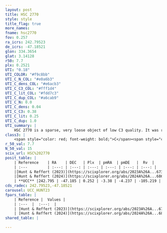 ```yaml
---
layout: post
title: HSC 2770
style: style
title_flag: true
more_names: 
fname: hsc2770
fov: 0.257
ra_icrs: 242.79523
de_icrs: -47.18521
glon: 334.3654
glat: 3.14128
r50: 7.7
plx: 0.2521
UTI: "0.18"
UTI_COLOR: "#f9c8bb"
UTI_C_N_COL: "#e0a6b3"
UTI_C_dens_COL: "#e6acb3"
UTI_C_C3_COL: "#fff1d4"
UTI_C_lit_COL: "#fdd7c3"
UTI_C_dup_COL: "#a6cab9"
UTI_C_N: 0.0
UTI_C_dens: 0.04
UTI_C_C3: 0.38
UTI_C_lit: 0.25
UTI_C_dup: 1.0
UTI_summary: |
    HSC 2770 is a sparse, very loose object of low C3 quality. It was recently reported in the literature.<br><br><span style="color: #99180f; font-weight: bold;">Warning: </span>contains less than 25 stars with <i>P>0.5</i> estimated.
class3: |
    <span style="color: red; font-weight: bold;">C</span><span style="color: #FFC300; font-weight: bold;">B</span>
r_50_val: 7.7
N_50_val: 15
scix_url: HSC%202770
posit_table: |
    | Reference    | RA    | DEC   | Plx  | pmRA  | pmDE   |  Rv  |
    | :---         | :---: | :---: | :---: | :---: | :---: | :---: |
    |[Hunt & Reffert (2023)](https://scixplorer.org/abs/2023A%26A...673A.114H) | 242.916 | -47.217 | 0.287 | -3.345 | -4.219 | -- |
    |[Hunt & Reffert (2024)](https://scixplorer.org/abs/2024A%26A...686A..42H) | 242.916 | -47.217 | 0.287 | -3.345 | -4.219 | -- |
    | **UCC** |242.795 | -47.185 | 0.252 | -3.38 | -4.237 | -105.219 | 
cds_radec: 242.79523,-47.18521
carousel: UCC_HUNT23
fpars_table: |
    | Reference |  Values |
    | :---  |  :---:  |
    | [Hunt & Reffert (2023)](https://scixplorer.org/abs/2023A%26A...673A.114H) | `AV50=4.739, diffAV50=1.227, MOD50=12.443, logAge50=9.326` |
    | [Hunt & Reffert (2024)](https://scixplorer.org/abs/2024A%26A...686A..42H) | `MassJ=913.229` |
shared_table: |
    
---
```

